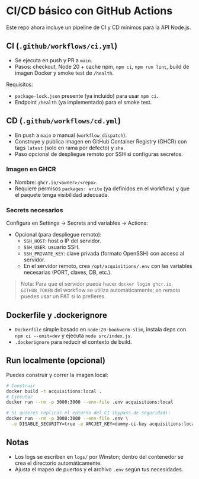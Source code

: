 # CI/CD básico con GitHub Actions

Este repo ahora incluye un pipeline de CI y CD mínimos para la API Node.js.

## CI (`.github/workflows/ci.yml`)
- Se ejecuta en push y PR a `main`.
- Pasos: checkout, Node 20 + cache npm, `npm ci`, `npm run lint`, build de imagen Docker y smoke test de `/health`.

Requisitos:
- `package-lock.json` presente (ya incluido) para usar `npm ci`.
- Endpoint `/health` (ya implementado) para el smoke test.

## CD (`.github/workflows/cd.yml`)
- En push a `main` o manual (`workflow_dispatch`).
- Construye y publica imagen en GitHub Container Registry (GHCR) con tags `latest` (solo en rama por defecto) y `sha`.
- Paso opcional de despliegue remoto por SSH si configuras secretos.

### Imagen en GHCR
- Nombre: `ghcr.io/<owner>/<repo>`.
- Requiere permisos `packages: write` (ya definidos en el workflow) y que el paquete tenga visibilidad adecuada.

### Secrets necesarios
Configura en Settings → Secrets and variables → Actions:
- Opcional (para despliegue remoto):
  - `SSH_HOST`: host o IP del servidor.
  - `SSH_USER`: usuario SSH.
  - `SSH_PRIVATE_KEY`: clave privada (formato OpenSSH) con acceso al servidor.
  - En el servidor remoto, crea `/opt/acquisitions/.env` con las variables necesarias (PORT, claves, DB, etc.).

> Nota: Para que el servidor pueda hacer `docker login ghcr.io`, `GITHUB_TOKEN` del workflow se utiliza automáticamente; en remoto puedes usar un PAT si lo prefieres.

## Dockerfile y .dockerignore
- `Dockerfile` simple basado en `node:20-bookworm-slim`, instala deps con `npm ci --omit=dev` y ejecuta `node src/index.js`.
- `.dockerignore` para reducir el contexto de build.

## Run localmente (opcional)
Puedes construir y correr la imagen local:

```bash
# Construir
docker build -t acquisitions:local .
# Ejecutar
docker run --rm -p 3000:3000 --env-file .env acquisitions:local

# Si quieres replicar el entorno del CI (bypass de seguridad):
docker run --rm -p 3000:3000 --env-file .env \
  -e DISABLE_SECURITY=true -e ARCJET_KEY=dummy-ci-key acquisitions:local
```

## Notas
- Los logs se escriben en `logs/` por Winston; dentro del contenedor se crea el directorio automáticamente.
- Ajusta el mapeo de puertos y el archivo `.env` según tus necesidades.